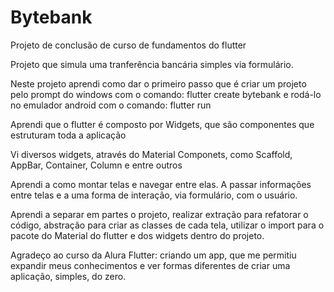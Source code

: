 # Bytebank

Projeto de conclusão de curso de fundamentos do flutter

Projeto que simula uma tranferência bancária simples via formulário.

Neste projeto aprendi como dar o primeiro passo que é criar um projeto pelo prompt do windows com o comando: flutter create bytebank e rodá-lo no emulador android com o comando: flutter run

Aprendi que o flutter é composto por Widgets, que são componentes que estruturam toda a aplicação

Vi diversos widgets, através do Material Componets, como Scaffold, AppBar, Container, Column e entre outros

Aprendi a como montar telas e navegar entre elas. A passar informações entre telas e a uma forma de interação, via formulário, com o usuário.

Aprendi a separar em partes o projeto, realizar extração para refatorar o código, abstração para criar as classes de cada tela, utilizar o import para o pacote do Material do flutter e dos widgets dentro do projeto.

Agradeço ao curso da Alura Flutter: criando um app, que me permitiu expandir meus conhecimentos e ver formas diferentes de criar uma aplicação, simples, do zero.

